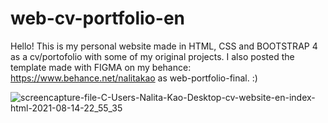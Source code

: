 # web-cv-portfolio-en

Hello! This is my personal website made in HTML, CSS and BOOTSTRAP 4 as a cv/portofolio with some of my original projects. I also posted the template made with FIGMA on my behance: https://www.behance.net/nalitakao as web-portfolio-final. :)

![screencapture-file-C-Users-Nalita-Kao-Desktop-cv-website-en-index-html-2021-08-14-22_55_35](https://user-images.githubusercontent.com/42471889/129464512-9e3a4925-a97e-4890-bea2-fd2dced656ad.png)

